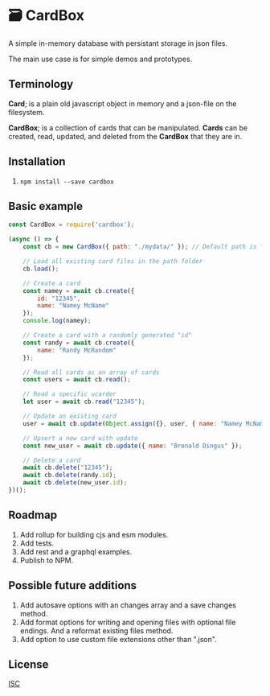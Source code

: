 # 🗃️ CardBox
A simple in-memory database with persistant storage in json files.

The main use case is for simple demos and prototypes.

## Terminology
**Card**; is a plain old javascript object in memory and a json-file on the filesystem.

**CardBox**; is a collection of cards that can be manipulated. **Cards** can be created, read, updated, and deleted from the **CardBox** that they are in.

## Installation
1. `npm install --save cardbox`

## Basic example
```javascript
const CardBox = require('cardbox');

(async () => {
	const cb = new CardBox({ path: "./mydata/" }); // Default path is "./data/"

	// Load all existing card files in the path folder
	cb.load();

	// Create a card
	const namey = await cb.create({
		id: "12345",
		name: "Namey McName"
	});
	console.log(namey);

	// Create a card with a randomly generated "id"
	const randy = await cb.create({
		name: "Randy McRandom"
	});

	// Read all cards as an array of cards
	const users = await cb.read();

	// Read a specific ucarder
	let user = await cb.read("12345");

	// Update an existing card
	user = await cb.update(Object.assign({}, user, { name: "Namey McNameFace" }));

	// Upsert a new card with update
	const new_user = await cb.update({ name: "Bronald Dingus" });

	// Delete a card
	await cb.delete("12345");
	await cb.delete(randy.id);
	await cb.delete(new_user.id);
})();

```

## Roadmap
1. Add rollup for building cjs and esm modules.
2. Add tests.
3. Add rest and a graphql examples.
4. Publish to NPM.

## Possible future additions
1. Add autosave options with an changes array and a save changes method.
2. Add format options for writing and opening files with optional file endings. And a reformat existing files method.
3. Add option to use custom file extensions other than ".json".

## License
[ISC](LICENSE)
